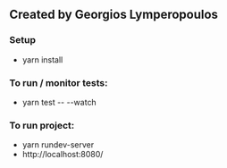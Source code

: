 ## Created by Georgios Lymperopoulos

### Setup
- yarn install

### To run / monitor tests:
-  yarn test -- --watch

### To run project:
- yarn rundev-server
- http://localhost:8080/